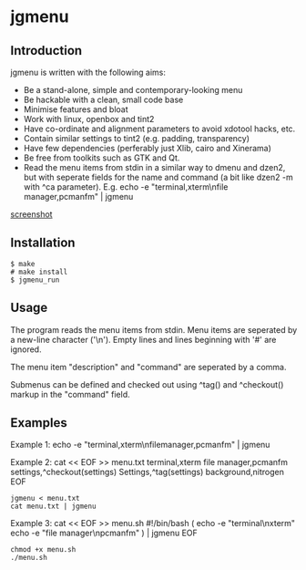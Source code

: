 jgmenu
======

Introduction
------------
jgmenu is written with the following aims:
  - Be a stand-alone, simple and contemporary-looking menu
  - Be hackable with a clean, small code base
  - Minimise features and bloat
  - Work with linux, openbox and tint2
  - Have co-ordinate and alignment parameters to avoid xdotool hacks, etc.
  - Contain similar settings to tint2 (e.g. padding, transparency)
  - Have few dependencies (perferably just Xlib, cairo and Xinerama)
  - Be free from toolkits such as GTK and Qt.
  - Read the menu items from stdin in a similar way to dmenu and dzen2, but
    with seperate fields for the name and command
    (a bit like dzen2 -m with ^ca parameter).
    E.g. echo -e "terminal,xterm\nfile manager,pcmanfm" | jgmenu

[screenshot](http://imgur.com/ThRLqVS "http://imgur.com/ThRLqVS")

Installation
------------
```
$ make
# make install
$ jgmenu_run
```

Usage
-----
The program reads the menu items from stdin.  Menu items are seperated by a
new-line character ('\n').  Empty lines and lines beginning with '#' are
ignored.

The menu item "description" and "command" are seperated by a comma.

Submenus can be defined and checked out using ^tag() and ^checkout()
markup in the "command" field.

Examples
--------
Example 1:
	echo -e "terminal,xterm\nfilemanager,pcmanfm" | jgmenu

Example 2:
	cat << EOF >> menu.txt
	terminal,xterm
	file manager,pcmanfm
	settings,^checkout(settings)
	Settings,^tag(settings)
	background,nitrogen
	EOF

	jgmenu < menu.txt
	cat menu.txt | jgmenu

Example 3:
	cat << EOF >> menu.sh
	#!/bin/bash
	(
	echo -e "terminal\nxterm"
	echo -e "file manager\npcmanfm"
	) | jgmenu
	EOF

	chmod +x menu.sh
	./menu.sh
